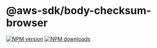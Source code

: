 # @aws-sdk/body-checksum-browser

[![NPM version](https://img.shields.io/npm/v/@aws-sdk/body-checksum-browser/beta.svg)](https://www.npmjs.com/package/@aws-sdk/body-checksum-browser)
[![NPM downloads](https://img.shields.io/npm/dm/@aws-sdk/body-checksum-browser.svg)](https://www.npmjs.com/package/@aws-sdk/body-checksum-browser)
